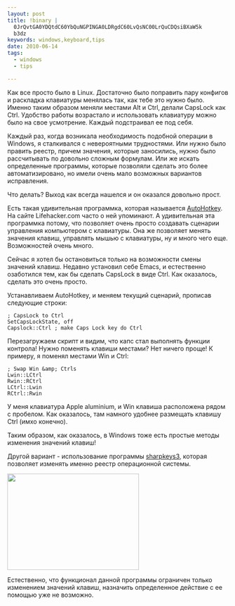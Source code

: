 ```yaml
--- 
layout: post
title: !binary |
  0JrQvtGA0YDQtdC60YbQuNGPINGA0LDRgdC60LvQsNC00LrQuCDQsiBXaW5k
  b3dz
keywords: windows,keyboard,tips
date: 2010-06-14
tags:
  - windows
  - tips

---
```

Как все просто было в Linux. Достаточно было поправить пару конфигов и раскладка клавиатуры менялась так, как тебе это нужно было. Именно таким образом меняли местами Alt и Ctrl, делали CapsLock как Ctrl. Удобство работы возрастало и использовать клавиатуру можно было на свое усмотрение. Каждый подстраивал ее под себя.

Каждый раз, когда возникала необходимость подобной операции в Windows, я сталкивался с невероятными трудностями. Или нужно было править реестр, причем значения, которые заносились, нужно было рассчитывать по довольно сложным формулам. Или же искать определенные программы, которые позволяли сделать это более автоматизировано, но имели очень мало возможных вариантов исправления.

Что делать? Выход как всегда нашелся и он оказался довольно прост.

Есть такая удивительная программка, которая называется <a href="http://www.autohotkey.com/" rel="nofollow">AutoHotkey</a>. На сайте Lifehacker.com часто о ней упоминают. А удивительная эта программка потому, что позволяет очень просто создавать сценарии управления компьютером с клавиатуры. Она же позволяет менять значения клавиш, управлять мышью с клавиатуры, ну и много чего еще. Возможностей очень много.

Сейчас я хотел бы остановиться только на возможности смены значений клавиш. Недавно установил себе Emacs, и естественно озаботился тем, как бы сделать CapsLock в виде Ctrl. Как оказалось, сделать это очень просто.

Устанавливаем AutoHotkey, и меняем текущий сценарий, прописав следующие строки:

    ; CapsLock to Ctrl
    SetCapsLockState, off
    Capslock::Ctrl ; make Caps Lock key do Ctrl

Перезагружаем скрипт и видим, что капс стал выполнять функции контрола! Нужно поменять клавиши местами? Нет ничего проще! К примеру, я поменял местами Win и Ctrl:

    ; Swap Win &amp; Ctrls
    Lwin::LCtrl
    Rwin::RCtrl
    LCtrl::Lwin
    RCtrl::Rwin

У меня клавиатура Apple aluminium, и Win клавиша расположена рядом с пробелом. Как оказалось, там намного удобнее размещать клавишу Ctrl (имхо конечно).

Таким образом, как оказалось, в Windows тоже есть простые методы изменения значений клавиш!

Другой вариант - использование программы <a href="http://www.randyrants.com/sharpkeys/" rel="nofollow">sharpkeys3</a>, которая позволяет изменять именно реестр операционной системы.

<a href="http://static.juev.ru/2010/06/sharpkey.png" id="lightbox"><img class="aligncenter size-medium wp-image-1057" title="sharpkey" src="http://static.juev.ru/2010/06/sharpkey-300x219.png" alt="" width="300" height="219" /></a>

Естественно, что функционал данной программы ограничен только изменением значений клавиш, назначить определенное действие с ее помощью уже не возможно.

